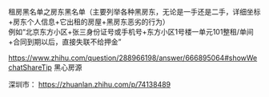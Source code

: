 租房黑名单之房东黑名单（主要列举各种黑房东，无论是一手还是二手，详细坐标+房东个人信息+它出租的房屋+黑房东恶劣的行为）
<br>例如“北京东方小区+张三身份证号或手机号+东方小区1号楼一单元101整租/单间+合同到期以后，直接失联不给押金”



https://www.zhihu.com/question/288966198/answer/666895064#showWechatShareTip  黑心房源

深圳市：
https://zhuanlan.zhihu.com/p/74138489